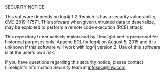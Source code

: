 SECURITY NOTICE:

This software depends on log4j 1.2.9 which is has a security vulnerability,
CVE-2019-17571. This software when given untrusted data to deserialize,
may be exploited to perform a remote code execution (RCE) attack.

This repository is not actively maintained by Limelight and is preserved
for historical purposes only. Apache EOL for log4j on August 5, 2015 and
it is unknown if this software will work with log4j version 2. Use of this
software is at the user's own risk.

If you have questions regarding this security notice, please contact
Limelight's Information Security team at infosec@llnw.com.
